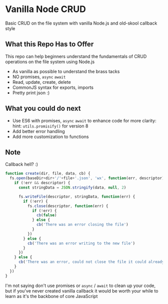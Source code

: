 # Vanilla Node CRUD 
Basic CRUD on the file system with vanilla Node.js and old-skool callback style

## What this Repo Has to Offer
This repo can help beginners understand the fundamentals of CRUD operations on the file system using Node.js

* As vanilla as possible to understand the brass tacks
* NO promises, `async` `await`
* Read, update, create, delete
* CommonJS syntax for exports, imports
* Pretty print json :)

## What you could do next
* Use ES6 with promises, `async` `await` to enhance code for more clarity: hint: `utils.promisify()` for version 8
* Add better error handling
* Add more customization to functions


## Note
Callback hell? :)

```javascript
function create(dir, file, data, cb) {
  fs.open(baseDir+dir+'/'+file+'.json', 'wx', function(err, descriptor) {
    if (!err && descriptor) {
      const stringData = JSON.stringify(data, null, 2)

      fs.writeFile(descriptor, stringData, function(err) {
        if (!err) {
          fs.close(descriptor, function(err) {
            if (!err) {
              cb(false)
            } else {
              cb('There was an error closing the file')
            }
          })
        } else {
          cb('There was an error writing to the new file')
        }
      })
    } else {
      cb('There was an error, could not close the file it could already exist ')
    }
  })
}
```

I'm not saying don't use promises or `async` / `await` to clean up your code, but if you've never created vanilla callback
it would be worth your while to learn as it's the backbone of core JavaScript
